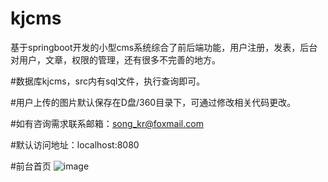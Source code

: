 # kjcms
基于springboot开发的小型cms系统综合了前后端功能，用户注册，发表，后台对用户，文章，权限的管理，还有很多不完善的地方。


#数据库kjcms，src内有sql文件，执行查询即可。

#用户上传的图片默认保存在D盘/360目录下，可通过修改相关代码更改。

#如有咨询需求联系邮箱：song_kr@foxmail.com

#默认访问地址：localhost:8080

#前台首页
![image](https://github.com/SSYNG/kjcms/images/前台首页.png)

